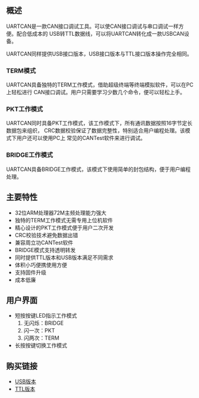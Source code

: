 ## 概述
UARTCAN是一款CAN接口调试工具。可以使CAN接口调试与串口调试一样方便。配合低成本的
USB转TTL数据线，可以将UARTCAN转化成一款USBCAN设备。

UARTCAN同样提供USB接口版本，USB接口版本与TTL接口版本操作完全相同。

### TERM模式
UARTCAN具备独特的TERM工作模式，借助超级终端等终端模拟软件，可以在PC上轻松进行
CAN接口调试。用户只需要学习少数几个命令，便可以轻松上手。

### PKT工作模式
UARTCAN同时具备PKT工作模式，该工作模式下，所有通讯数据按照16字节定长数据包来组织，
CRC数据校验保证了数据完整性，特别适合用户编程处理。该模式下用户还可以使用PC上
常见的CANTest软件来进行调试。

### BRIDGE工作模式
UARTCAN具备BRIDGE工作模式，该模式下使用简单的封包结构，便于用户编程处理。

## 主要特性
- 32位ARM处理器72M主频处理能力强大
- 独特的TERM工作模式无需专用上位机软件
- 精心设计的PKT工作模式便于用户二次开发
- CRC校验技术避免数据出错
- 兼容周立功CANTest软件
- BRIDGE模式支持透明转发
- 同时提供TTL版本和USB版本满足不同需求
- 体积小巧便携使用方便
- 支持固件升级
- 成本低廉

## 用户界面

- 短按按键LED指示工作模式
  1. 无闪烁：BRIDGE
  2. 闪一次：PKT
  3. 闪两次：TERM
- 长按按键切换工作模式

## 购买链接
- [USB版本](https://item.taobao.com/item.htm?spm=a1z10.1-c.w4004-9102396040.29.7db0abad4tIeu4&id=531094225355)
- [TTL版本](https://item.taobao.com/item.htm?spm=a1z10.5-c.w4002-9102396035.21.602f430flFQ0SU&id=531124016757)